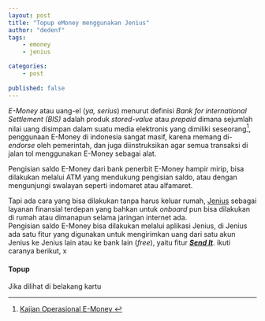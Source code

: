 ```yaml
---
layout: post
title: "Topup eMoney menggunakan Jenius"
author: "dedenf"
tags:
    - emoney
    - jenius

categories: 
    - post
    
published: false
---
```


_E-Money_ atau uang-el (_ya, serius_) menurut definisi _Bank for international Settlement (BIS)_ adalah produk _stored-value_ atau _prepaid_ dimana
sejumlah nilai uang disimpan dalam suatu media elektronis yang dimiliki seseorang[^1], penggunaan E-Money di indonesia sangat masif, karena memang di- _endorse_ oleh pemerintah, dan juga diinstruksikan agar semua transaksi di jalan tol menggunakan E-Money sebagai alat.

Pengisian saldo E-Money dari bank penerbit E-Money hampir mirip, bisa dilakukan melalui ATM yang mendukung pengisian saldo, atau dengan mengunjungi swalayan seperti indomaret atau alfamaret. 

Tapi ada cara yang bisa dilakukan tanpa harus keluar rumah, [Jenius](https://www.jenius.com/) sebagai layanan finansial terdepan yang bahkan untuk _onboard_ pun bisa dilakukan di rumah atau dimanapun selama jaringan internet ada.    
Pengisian saldo E-Money bisa dilakukan melalui aplikasi Jenius, di Jenius ada satu fitur yang digunakan untuk mengirimkan uang dari satu akun Jenius ke Jenius lain atau ke bank lain (_free_), yaitu fitur [**_Send It_**](https://www.jenius.com/features/send-it/). ikuti caranya berikut, x

#### Topup
Jika dilihat di belakang kartu



[^1]:[Kajian Operasional E-Money ](http://www.bi.go.id/id/publikasi/sistem-pembayaran/riset/Documents/4a79ad4a8dbe4ebca2c0f86a5a2f1c69KajianEMoney.pdf)